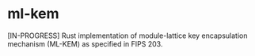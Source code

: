 # ml-kem
[IN-PROGRESS] Rust implementation of module-lattice key encapsulation mechanism (ML-KEM) as specified in FIPS 203.
